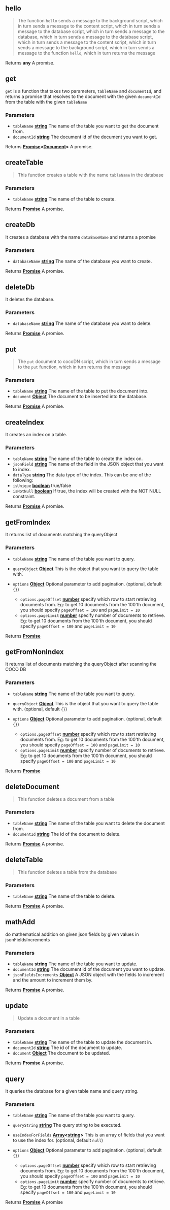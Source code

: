 <!-- Generated by documentation.js. Update this documentation by updating the source code. -->

## hello

> The function `hello` sends a message to the background script, which in turn sends a message to the content script,
> which in turn sends a message to the database script, which in turn sends a message to the database, which in turn
> sends a message to the database script, which in turn sends a message to the content script, which in turn sends a
> message to the background script, which in turn sends a message to the function `hello`, which in turn returns the
> message

Returns **any** A promise.

## get

`get` is a function that takes two parameters, `tableName` and `documentId`, and returns a promise that
resolves to the document with the given `documentId` from the table with the given `tableName`

### Parameters

*   `tableName` **[string][1]** The name of the table you want to get the document from.
*   `documentId` **[string][1]** The document id of the document you want to get.

Returns **[Promise][2]<[Document][3]>** A promise.

## createTable

> This function creates a table with the name `tableName` in the database

### Parameters

*   `tableName` **[string][1]** The name of the table to create.

Returns **[Promise][2]** A promise.

## createDb

It creates a database with the name `dataBaseName` and returns a promise

### Parameters

*   `databaseName` **[string][1]** The name of the database you want to create.

Returns **[Promise][2]** A promise.

## deleteDb

It deletes the database.

### Parameters

*   `databaseName` **[string][1]** The name of the database you want to delete.

Returns **[Promise][2]** A promise.

## put

> The `put`  document to cocoDN
> script, which in turn sends a message to the `put` function, which in turn returns the message

### Parameters

*   `tableName` **[string][1]** The name of the table to put the document into.
*   `document` **[Object][4]** The document to be inserted into the database.

Returns **[Promise][2]** A promise.

## createIndex

It creates an index on a table.

### Parameters

*   `tableName` **[string][1]** The name of the table to create the index on.
*   `jsonField` **[string][1]** The name of the field in the JSON object that you want to index.
*   `dataType` **[string][1]** The data type of the index. This can be one of the following:
*   `isUnique` **[boolean][5]** true/false
*   `isNotNull` **[boolean][5]** If true, the index will be created with the NOT NULL constraint.

Returns **[Promise][2]** A promise.

## getFromIndex

It returns list of documents matching the queryObject

### Parameters

*   `tableName` **[string][1]** The name of the table you want to query.
*   `queryObject` **[Object][4]** This is the object that you want to query the table with.
*   `options` **[Object][4]** Optional parameter to add pagination. (optional, default `{}`)

    *   `options.pageOffset` **[number][6]** specify which row to start retrieving documents from. Eg: to get 10 documents from
        the 100'th document, you should specify `pageOffset = 100` and `pageLimit = 10`
    *   `options.pageLimit` **[number][6]** specify number of documents to retrieve. Eg: to get 10 documents from
        the 100'th document, you should specify `pageOffset = 100` and `pageLimit = 10`

Returns **[Promise][2]**&#x20;

## getFromNonIndex

It returns list of documents matching the queryObject after scanning the COCO DB

### Parameters

*   `tableName` **[string][1]** The name of the table you want to query.
*   `queryObject` **[Object][4]** This is the object that you want to query the table with. (optional, default `{}`)
*   `options` **[Object][4]** Optional parameter to add pagination. (optional, default `{}`)

    *   `options.pageOffset` **[number][6]** specify which row to start retrieving documents from. Eg: to get 10 documents from
        the 100'th document, you should specify `pageOffset = 100` and `pageLimit = 10`
    *   `options.pageLimit` **[number][6]** specify number of documents to retrieve. Eg: to get 10 documents from
        the 100'th document, you should specify `pageOffset = 100` and `pageLimit = 10`

Returns **[Promise][2]**&#x20;

## deleteDocument

> This function deletes a document from a table

### Parameters

*   `tableName` **[string][1]** The name of the table you want to delete the document from.
*   `documentId` **[string][1]** The id of the document to delete.

Returns **[Promise][2]** A promise.

## deleteTable

> This function deletes a table from the database

### Parameters

*   `tableName` **[string][1]** The name of the table to delete.

Returns **[Promise][2]** A promise.

## mathAdd

do mathematical addition on given json fields by given values in jsonFieldsIncrements

### Parameters

*   `tableName` **[string][1]** The name of the table you want to update.
*   `documentId` **[string][1]** The document id of the document you want to update.
*   `jsonFieldsIncrements` **[Object][4]** A JSON object with the fields to increment and the amount to
    increment them by.

Returns **[Promise][2]** A promise.

## update

> Update a document in a table

### Parameters

*   `tableName` **[string][1]** The name of the table to update the document in.
*   `documentId` **[string][1]** The id of the document to update.
*   `document` **[Object][4]** The document to be updated.

Returns **[Promise][2]** A promise.

## query

It queries the database for a given table name and query string.

### Parameters

*   `tableName` **[string][1]** The name of the table you want to query.
*   `queryString` **[string][1]** The query string to be executed.
*   `useIndexForFields` **[Array][7]<[string][1]>** This is an array of fields that you want to use the index for. (optional, default `null`)
*   `options` **[Object][4]** Optional parameter to add pagination. (optional, default `{}`)

    *   `options.pageOffset` **[number][6]** specify which row to start retrieving documents from. Eg: to get 10 documents from
        the 100'th document, you should specify `pageOffset = 100` and `pageLimit = 10`
    *   `options.pageLimit` **[number][6]** specify number of documents to retrieve. Eg: to get 10 documents from
        the 100'th document, you should specify `pageOffset = 100` and `pageLimit = 10`

Returns **[Promise][2]** A promise

[1]: https://developer.mozilla.org/docs/Web/JavaScript/Reference/Global_Objects/String

[2]: https://developer.mozilla.org/docs/Web/JavaScript/Reference/Global_Objects/Promise

[3]: https://developer.mozilla.org/docs/Web/API/Document

[4]: https://developer.mozilla.org/docs/Web/JavaScript/Reference/Global_Objects/Object

[5]: https://developer.mozilla.org/docs/Web/JavaScript/Reference/Global_Objects/Boolean

[6]: https://developer.mozilla.org/docs/Web/JavaScript/Reference/Global_Objects/Number

[7]: https://developer.mozilla.org/docs/Web/JavaScript/Reference/Global_Objects/Array
